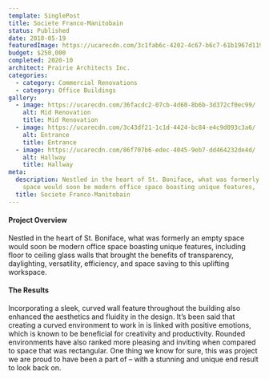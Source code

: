 ```yaml
---
template: SinglePost
title: Societe Franco-Manitobain
status: Published
date: 2010-05-19
featuredImage: https://ucarecdn.com/3c1fab6c-4202-4c67-b6c7-61b1967d119b/
budget: $250,000
completed: 2020-10
architect: Prairie Architects Inc.
categories:
  - category: Commercial Renovations
  - category: Office Buildings
gallery:
  - image: https://ucarecdn.com/36facdc2-07cb-4d60-8b6b-3d372cf0ec99/
    alt: Mid Renovation
    title: Mid Renovation
  - image: https://ucarecdn.com/3c43df21-1c1d-4424-bc84-e4c9d093c3a6/
    alt: Entrance
    title: Entrance
  - image: https://ucarecdn.com/86f707b6-edec-4045-9eb7-dd464232de4d/
    alt: Hallway
    title: Hallway
meta:
  description: Nestled in the heart of St. Boniface, what was formerly an empty
    space would soon be modern office space boasting unique features,
  title: Societe Franco-Manitobain
---
```

#### Project Overview

Nestled in the heart of St. Boniface, what was formerly an empty space would soon be modern office space boasting unique features, including floor to ceiling glass walls that brought the benefits of transparency, daylighting, versatility, efficiency, and space saving to this uplifting workspace.

#### The Results

Incorporating a sleek, curved wall feature throughout the building also enhanced the aesthetics and fluidity in the design. It’s been said that creating a curved environment to work in is linked with positive emotions, which is known to be beneficial for creativity and productivity. Rounded environments have also ranked more pleasing and inviting when compared to space that was rectangular. One thing we know for sure, this was project we are proud to have been a part of – with a stunning and unique end result to look back on.
